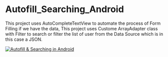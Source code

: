 # Autofill_Searching_Android
This project uses AutoCompleteTextView to automate the process of Form Filling if we have the data, This project uses Custome ArrayAdapter class with Filter to search or filter the list of user from the Data Source which is in this case a JSON.

[![Autofill & Searching in Android](https://img.youtube.com/vi/2e7AxYO6Jr4/0.jpg)](https://www.youtube.com/watch?v=2e7AxYO6Jr4&list=PLgtaGKqnP3NLSg4hRqKukDk3XHyjh_ueC)
